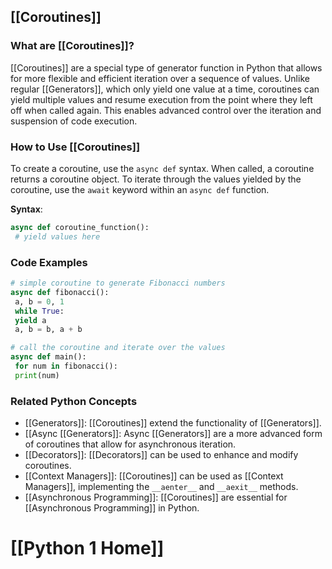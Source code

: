 ## [[Coroutines]]

### What are [[Coroutines]]?
 [[Coroutines]] are a special type of generator function in Python that allows for more flexible and efficient iteration over a sequence of values. Unlike regular [[Generators]], which only yield one value at a time, coroutines can yield multiple values and resume execution from the point where they left off when called again. This enables advanced control over the iteration and suspension of code execution.

### How to Use [[Coroutines]]
To create a coroutine, use the `async def` syntax. When called, a coroutine returns a coroutine object. To iterate through the values yielded by the coroutine, use the `await` keyword within an `async def` function.

**Syntax**:
```python
async def coroutine_function():
 # yield values here
```

### Code Examples
```python
# simple coroutine to generate Fibonacci numbers
async def fibonacci():
 a, b = 0, 1
 while True:
 yield a
 a, b = b, a + b
```

```python
# call the coroutine and iterate over the values
async def main():
 for num in fibonacci():
 print(num)
```

### Related Python Concepts

- [[Generators]]: [[Coroutines]] extend the functionality of [[Generators]].
- [[Async [[Generators]]: Async [[Generators]] are a more advanced form of coroutines that allow for asynchronous iteration.
- [[Decorators]]: [[Decorators]] can be used to enhance and modify coroutines.
- [[Context Managers]]: [[Coroutines]] can be used as [[Context Managers]], implementing the `__aenter__` and `__aexit__` methods.
- [[Asynchronous Programming]]: [[Coroutines]] are essential for [[Asynchronous Programming]] in Python.
# [[Python 1 Home]]